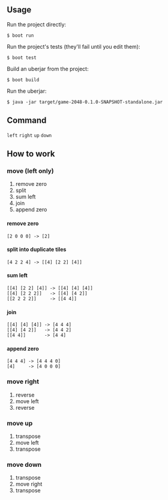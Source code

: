 
## Usage

Run the project directly:

    $ boot run

Run the project's tests (they'll fail until you edit them):

    $ boot test

Build an uberjar from the project:

    $ boot build

Run the uberjar:

    $ java -jar target/game-2048-0.1.0-SNAPSHOT-standalone.jar

## Command
 `left` `right` `up` `down`

## How to work
### move (left only)
1. remove zero
2. split
3. sum left
4. join
5. append zero
#### remove zero
    [2 0 0 0] -> [2]

#### split into duplicate tiles
    [4 2 2 4] -> [[4] [2 2] [4]]

#### sum left
    [[4] [2 2] [4]] -> [[4] [4] [4]]
    [[4] [2 2 2]]   -> [[4] [4 2]]
    [[2 2 2 2]]     -> [[4 4]]

#### join
    [[4] [4] [4]] -> [4 4 4]
    [[4] [4 2]]   -> [4 4 2]
    [[4 4]]       -> [4 4]

#### append zero
    [4 4 4] -> [4 4 4 0]
    [4]     -> [4 0 0 0]

### move right
1. reverse
2. move left
3. reverse

### move up
1. transpose
2. move left
3. transpose

### move down
1. transpose
2. move right
3. transpose